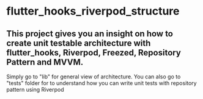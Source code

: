 # flutter_hooks_riverpod_structure

## This project gives you an insight on how to create unit testable architecture with flutter_hooks, Riverpod, Freezed, Repository Pattern and MVVM.

Simply go to "lib" for general view of architecture. You can also go to "tests" folder for to understand how you can write unit tests with repository pattern using Riverpod

